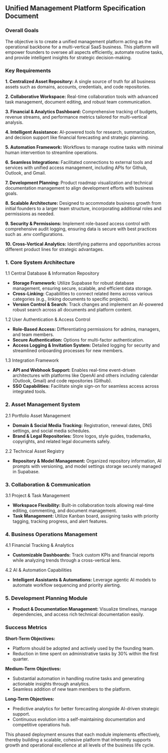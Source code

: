 ## Unified Management Platform Specification Document

### Overall Goals

The objective is to create a unified management platform acting as the operational backbone for a multi-vertical SaaS business. This platform will empower founders to oversee all aspects efficiently, automate routine tasks, and provide intelligent insights for strategic decision-making.

### Key Requirements

**1. Centralized Asset Repository:** A single source of truth for all business assets such as domains, accounts, credentials, and code repositories.

**2. Collaborative Workspace:** Real-time collaboration tools with advanced task management, document editing, and robust team communication.

**3. Financial & Analytics Dashboard:** Comprehensive tracking of budgets, revenue streams, and performance metrics tailored for multi-vertical analysis.

**4. Intelligent Assistance:** AI-powered tools for research, summarization, and decision support like financial forecasting and strategic planning.

**5. Automation Framework:** Workflows to manage routine tasks with minimal human intervention to streamline operations.

**6. Seamless Integrations:** Facilitated connections to external tools and services with unified access management, including APIs for Github, Outlook, and Gmail.

**7. Development Planning:** Product roadmap visualization and technical documentation management to align development efforts with business goals.

**8. Scalable Architecture:** Designed to accommodate business growth from initial founders to a larger team structure, incorporating additional roles and permissions as needed.

**9. Security & Permissions:** Implement role-based access control with comprehensive audit logging, ensuring data is secure with best practices such as .env configurations.

**10. Cross-Vertical Analytics:** Identifying patterns and opportunities across different product lines for strategic advantages.

### 1. Core System Architecture

1.1 Central Database & Information Repository

*   **Storage Framework:** Utilize Supabase for robust database management, ensuring secure, scalable, and efficient data storage.
*   **Cross-Linking:** Capabilities to connect related items across various categories (e.g., linking documents to specific projects).
*   **Version Control & Search:** Track changes and implement an AI-powered robust search across all documents and platform content.

1.2 User Authentication & Access Control

*   **Role-Based Access:** Differentiating permissions for admins, managers, and team members.
*   **Secure Authentication:** Options for multi-factor authentication.
*   **Access Logging & Invitation System:** Detailed logging for security and streamlined onboarding processes for new members.

1.3 Integration Framework

*   **API and Webhook Support:** Enables real-time event-driven architectures with platforms like OpenAI and others including calendar (Outlook, Gmail) and code repositories (Github).
*   **SSO Capabilities:** Facilitate single sign-on for seamless access across integrated tools.

### 2. Asset Management System

2.1 Portfolio Asset Management

*   **Domain & Social Media Tracking:** Registration, renewal dates, DNS settings, and social media schedules.
*   **Brand & Legal Repositories:** Store logos, style guides, trademarks, copyrights, and related legal documents safely.

2.2 Technical Asset Registry

*   **Repository & Model Management:** Organized repository information, AI prompts with versioning, and model settings storage securely managed in Supabase.

### 3. Collaboration & Communication

3.1 Project & Task Management

*   **Workspace Flexibility:** Built-in collaboration tools allowing real-time editing, commenting, and document management.
*   **Task Management:** Utilize Kanban board, assigning tasks with priority tagging, tracking progress, and alert features.

### 4. Business Operations Management

4.1 Financial Tracking & Analytics

*   **Customizable Dashboards:** Track custom KPIs and financial reports while analyzing trends through a cross-vertical lens.

4.2 AI & Automation Capabilities

*   **Intelligent Assistants & Automations:** Leverage agentic AI models to automate workflow sequencing and priority alerting.

### 5. Development Planning Module

*   **Product & Documentation Management:** Visualize timelines, manage dependencies, and access rich technical documentation easily.

### Success Metrics

**Short-Term Objectives:**

*   Platform should be adopted and actively used by the founding team.
*   Reduction in time spent on administrative tasks by 30% within the first quarter.

**Medium-Term Objectives:**

*   Substantial automation in handling routine tasks and generating actionable insights through analytics.
*   Seamless addition of new team members to the platform.

**Long-Term Objectives:**

*   Predictive analytics for better forecasting alongside AI-driven strategic support.
*   Continuous evolution into a self-maintaining documentation and competitive operations hub.

This phased deployment ensures that each module implements effectively, thereby building a scalable, cohesive platform that inherently supports growth and operational excellence at all levels of the business life cycle.
